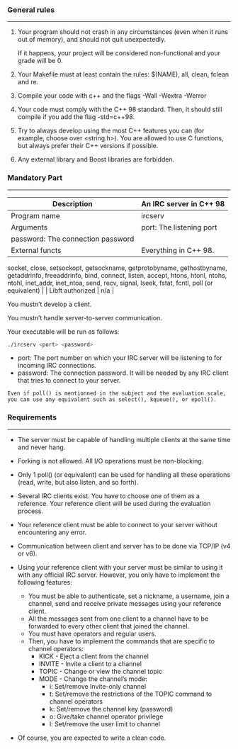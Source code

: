 ### **General rules**

---

1. Your program should not crash in any circumstances (even when it runs out of memory), and should not quit unexpectedly.
    
    If it happens, your project will be considered non-functional and your grade will be 0.
    
2. Your Makefile must at least contain the rules: $(NAME), all, clean, fclean and re.
3. Compile your code with c++ and the flags -Wall -Wextra -Werror
4. Your code must comply with the C++ 98 standard. Then, it should still compile if you add the flag -std=c++98.
5. Try to always develop using the most C++ features you can (for example, choose
<cstring> over <string.h>). You are allowed to use C functions, but always prefer
their C++ versions if possible.
6. Any external library and Boost libraries are forbidden.

### Mandatory Part

---

| Description | An IRC server in C++ 98 |
| --- | --- |
| Program name | ircserv |
| Arguments | port: The listening port
password: The connection password |
| External functs | Everything in C++ 98.
socket, close, setsockopt, getsockname,
getprotobyname, gethostbyname, getaddrinfo,
freeaddrinfo, bind, connect, listen, accept,
htons, htonl, ntohs, ntohl, inet_addr, inet_ntoa,
send, recv, signal, lseek, fstat, fcntl, poll (or
equivalent) |
| Libft authorized | n/a |

You mustn’t develop a client. 

You mustn’t handle server-to-server communication.

Your executable will be run as follows:

```bash
./ircserv <port> <password>
```

- port: The port number on which your IRC server will be listening to for incoming
IRC connections.
- password: The connection password. It will be needed by any IRC client that tries
to connect to your server.

`Even if poll() is mentionned in the subject and the evaluation scale,
you can use any equivalent such as select(), kqueue(), or epoll().`

### Requirements

---

- The server must be capable of handling multiple clients at the same time and never
hang.
- Forking is not allowed. All I/O operations must be non-blocking.
- Only 1 poll() (or equivalent) can be used for handling all these operations (read,
write, but also listen, and so forth).

- Several IRC clients exist. You have to choose one of them as a reference. Your
reference client will be used during the evaluation process.
- Your reference client must be able to connect to your server without encountering
any error.
- Communication between client and server has to be done via TCP/IP (v4 or v6).
- Using your reference client with your server must be similar to using it with any
official IRC server. However, you only have to implement the following features:
    - You must be able to authenticate, set a nickname, a username, join a channel,
    send and receive private messages using your reference client.
    - All the messages sent from one client to a channel have to be forwarded to
    every other client that joined the channel.
    - You must have operators and regular users.
    - Then, you have to implement the commands that are specific to channel
    operators:
        - KICK - Eject a client from the channel
        - INVITE - Invite a client to a channel
        - TOPIC - Change or view the channel topic
        - MODE - Change the channel’s mode:
            - i: Set/remove Invite-only channel
            - t: Set/remove the restrictions of the TOPIC command to channel
            operators
            - k: Set/remove the channel key (password)
            - o: Give/take channel operator privilege
            - l: Set/remove the user limit to channel
- Of course, you are expected to write a clean code.
